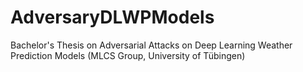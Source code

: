 # AdversaryDLWPModels
Bachelor's Thesis on Adversarial Attacks on Deep Learning Weather Prediction Models (MLCS Group, University of Tübingen)
